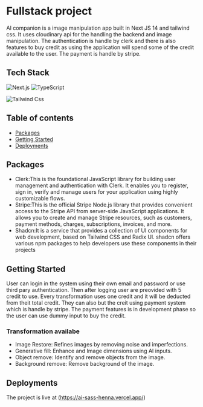 # Fullstack project

AI companion is a image manipulation app built in Next JS 14 and tailwind css. It uses cloudinary api for the handling the backend and image manipulation. The authentication is handle by clerk and there is also features to buy credit as using the application will spend some of the credit available to the user. The payment is handle by stripe.



## Tech Stack

![Next.js](https://img.shields.io/badge/next.js-000000?style=for-the-badge&logo=nextdotjs&logoColor=white)
![TypeScript](https://img.shields.io/badge/typescript-%23007ACC.svg?style=for-the-badge&logo=typescript&logoColor=white)

![Tailwind Css](https://img.shields.io/badge/-jest-%23C21325?style=for-the-badge&logo=jest&logoColor=white)


## Table of contents
- [Packages](#packages)
- [Getting Started](#getting-started)
- [Deployments](#deployment)

## Packages
- Clerk:This is the foundational JavaScript library for building user management and authentication with Clerk. It enables you to register, sign in, verify and manage users for your application using highly customizable flows.
- Stripe:This is the official Stripe Node.js library that provides convenient access to the Stripe API from server-side JavaScript applications. It allows you to create and manage Stripe resources, such as customers, payment methods, charges, subscriptions, invoices, and more.
- Shadcn:It is a service that provides a collection of UI components for web development, based on Tailwind CSS and Radix UI. shadcn offers various npm packages to help developers use these components in their projects

## Getting Started
User can login in the system using their own email and password or use third pary authentication. Then after logging user are preovided with 5 credit to use. Every transformation uses one credit and it will be deducted from theit total credit. They can also but the creit using payment system which is handle by stripe. The payment features is in development phase so the user can use dummy input to buy the credit.

### Transformation availabe
- Image Restore:  Refines images by removing noise and imperfections.
- Generative fill: Enhance and Image dimensions using AI inputs.
- Object remove: Identify and remove objects from the image.
- Background remove: Remove background of the image.


## Deployments
The project is live at (https://ai-sass-henna.vercel.app/)
